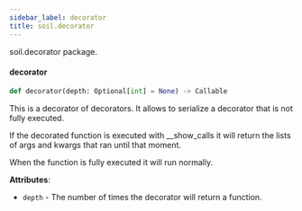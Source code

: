 ```yaml
---
sidebar_label: decorator
title: soil.decorator
---
```


soil.decorator package.

#### decorator

```python
def decorator(depth: Optional[int] = None) -> Callable
```

This is a decorator of decorators. It allows to serialize a
decorator that is not fully executed.

If the decorated function is executed with __show_calls it will return the lists
of args and kwargs that ran until that moment.

When the function is fully executed it will run normally.

**Attributes**:

- `depth` - The number of times the decorator will return a function.

